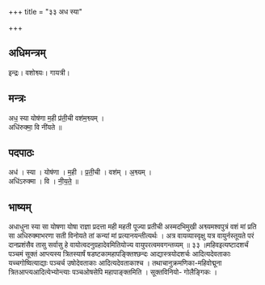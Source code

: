 +++
title = "३३ अध स्या"

+++
## अधिमन्त्रम्
इन्द्रः। वशोश्व्यः। गायत्री।

## मन्त्रः
अध॒ स्या योष॑णा म॒ही प्र॑ती॒ची वश॑म॒श्व्यम् ।  
अधि॑रुक्मा॒ वि नी॑यते ॥

## पदपाठः
अध॑ । स्या । योष॑णा । म॒ही । प्र॒ती॒ची । वश॑म् । अ॒श्व्यम् ।  
अधि॑ऽरुक्मा । वि । नी॒य॒ते॒ ॥

## भाष्यम्
अधाधुना स्या सा योषणा योषा राज्ञा प्रदत्ता मही महती पूज्या प्रतीची अस्मदभिमुखी अश्व्यमश्वपुत्रं वशं मां प्रति सा अधिरुक्माभरणा सती विनोयते तां कन्यां मां प्रत्यानयन्तीत्यर्थः । अत्र वायव्यास्वृक्षु यत्र वायुर्नस्तूयते परं दानप्रशंसैव तासु सर्वासु हे वायोत्वदनुग्रहादेवमितियोज्य वायुपरत्वमवगन्तव्यम् ॥ ३३ ॥महिवइत्यष्टादशर्चं पञ्चमं सूक्तं आप्त्यस्य त्रितस्यार्षं षडष्टकामहापङ्क्तिश्छन्दः आद्यास्त्रयोदशर्चः आदित्यदेवताकाः यच्चगोष्वित्याद्याः पञ्चर्च उषोदेवताकाः आदित्यदेवताकाश्च । तथाचानुक्रमणिका-महिवोद्मूना त्रितआप्त्यआदित्येभ्योन्त्याः पञ्चओषसेपि महापाङ्क्तमिति । सूक्तविनियो- गोलैङ्गिकः ।